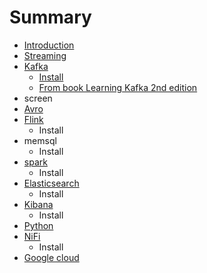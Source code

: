 # Summary

* [Introduction](README.md)
* [Streaming](summary.md)
* [Kafka](kafka.md)
   * [Install](install.md)
   * [From book Learning Kafka 2nd edition](from_book_learning_kafka_2nd_edition.md)
* screen
* [Avro](avro.md)
* [Flink](flink.md)
   * Install
* memsql
   * Install
* [spark](spark.md)
   * Install
* [Elasticsearch](elasticsearch.md)
   * Install
* [Kibana](kibana.md)
   * Install
* [Python](python.md)
* [NiFi](nifi.md)
   * Install
* [Google cloud](google_cloud.md)

